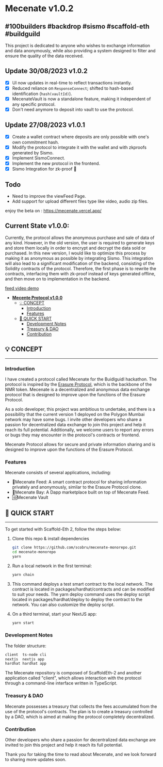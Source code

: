# Mecenate v1.0.2

## #100builders #backdrop #sismo #scaffold-eth #buildguild

This project is dedicated to anyone who wishes to exchange information and data anonymously, while also providing a system designed to filter and ensure the quality of the data received.



## Update 30/08/2023 v1.0.2

* [x] UI now updates in real-time to reflect transactions instantly.
* [x] Reduced reliance on `ResponseConnect`; shifted to hash-based identification (`hash(vaultId)`).
* [x] MecenateVault is now a standalone feature, making it independent of any specific protocol.
* [x] Don't need anymore to deposit into vault to use the protocol.

## Update 27/08/2023 v1.0.1

* [x] Create a wallet contract where deposits are only possible with one's own commitment hash.
* [x] Modify the protocol to integrate it with the wallet and with zkproofs generated by Sismo.
* [x] Implement SismoConnect.
* [x] Implement the new protocol in the frontend.
* [x] Sismo Integration for zk-proof 🎉

## Todo

* Need to improve the viewFeed Page.
* Add support for upload different  files  type like video, audio zip files.



enjoy the beta on : https://mecenate.vercel.app/

## Current State v1.0.0:

Currently, the protocol allows the anonymous purchase and sale of data of any kind. However, in the old version, the user is required to generate keys and store them locally in order to encrypt and decrypt the data sold or purchased. In this new version, I would like to optimize this process by making it as anonymous as possible by integrating Sismo. This integration will also lead to a significant modification of the backend, consisting of the Solidity contracts of the protocol. Therefore, the first phase is to rewrite the contracts, interfacing them with zk-proof instead of keys generated offline, and then move on to implementation in the backend.

[feed video demo](https://www.youtube.com/watch?v=ZCfASOjT04Y\&list=PLTenf2t5YuIp68AlFJWjFiJtf4svPuQiX)

* [**Mecente Protocol v1.0.0**](./#mecente-protocol-v100)
  * [💡 CONCEPT](./#-concept)
    * [Introduction](./#introduction)
    * [Features](./#features)
  * [🚀 QUICK START](./#-quick-start)
    * [Development Notes](./#development-notes)
    * [Treasury & DAO](./#treasury--dao)
    * [Contribution](./#contribution)

## 💡 CONCEPT

***

### Introduction

I have created a protocol called Mecenate for the Buidlguidl hackathon. The protocol is inspired by the [Erasure Protocol](https://github.com/erasureprotocol/erasure-protocol), which is the backbone of the NMR token. Mecenate is a decentralized and anonymous data exchange protocol that is designed to improve upon the functions of the Erasure Protocol.

As a solo developer, this project was ambitious to undertake, and there is a possibility that the current version 1 deployed on the Polygon Mumbai network may have some bugs. I invite other developers who share a passion for decentralized data exchange to join this project and help it reach its full potential. Additionally, we welcome users to report any errors or bugs they may encounter in the protocol's contracts or frontend.

Mecenate Protocol allows for secure and private information sharing and is designed to improve upon the functions of the Erasure Protocol.

### Features

Mecenate consists of several applications, including:

* 📄Mecenate Feed: A smart contract protocol for sharing information privately and anonymously, similar to the Erasure Protocol clone.
* 📣Mecenate Bay: A Dapp marketplace built on top of Mecenate Feed.
* 🆔Mecenate Vault

## 🚀 QUICK START

***

To get started with Scaffold-Eth 2, follow the steps below:

1.  Clone this repo & install dependencies

    ```bash
    git clone https://github.com/scobru/mecenate-monorepo.git
    cd mecenate-monorepo
    yarn
    ```
2.  Run a local network in the first terminal:

    ```bash
    yarn chain
    ```
3. This command deploys a test smart contract to the local network. The contract is located in packages/hardhat/contracts and can be modified to suit your needs. The yarn deploy command uses the deploy script located in packages/hardhat/deploy to deploy the contract to the network. You can also customize the deploy script.
4.  On a third terminal, start your NextJS app:

    ```bash
    yarn start
    ```

### Development Notes

The folder structure:

```bash
client  ts-node cli
nextjs  nextjs app
hardhat hardhat app
```

The Mecenate repository is composed of ScaffoldEth-2 and another application called "client", which allows interaction with the protocol through a command-line interface written in TypeScript.

### Treasury & DAO

Mecenate possesses a treasury that collects the fees accumulated from the use of the protocol's contracts. The plan is to create a treasury controlled by a DAO, which is aimed at making the protocol completely decentralized.

### Contribution

Other developers who share a passion for decentralized data exchange are invited to join this project and help it reach its full potential.

Thank you for taking the time to read about Mecenate, and we look forward to sharing more updates soon.
